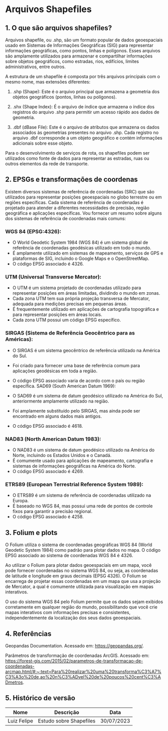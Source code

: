 # Arquivos Shapefiles

## 1. O que são arquivos shapefiles?

Arquivos shapefile, ou .shp, são um formato popular de dados geoespaciais usado em Sistemas de Informações Geográficas (SIG) para representar informações geográficas, como pontos, linhas e polígonos. Esses arquivos são amplamente utilizados para armazenar e compartilhar informações sobre objetos geográficos, como estradas, rios, edifícios, limites administrativos, entre outros.

A estrutura de um shapefile é composta por três arquivos principais com o mesmo nome, mas extensões diferentes:

1. .shp (Shape): Este é o arquivo principal que armazena a geometria dos objetos geográficos (pontos, linhas ou polígonos).

2. .shx (Shape Index): É o arquivo de índice que armazena o índice dos registros do arquivo .shp para permitir um acesso rápido aos dados de geometria.

3. .dbf (dBase File): Este é o arquivo de atributos que armazena os dados associados às geometrias presentes no arquivo .shp. Cada registro no arquivo .dbf corresponde a um objeto geográfico e contém informações adicionais sobre esse objeto.

Para o desenvolvimento de serviços de rota, os shapefiles podem ser utilizados como fonte de dados para representar as estradas, ruas ou outros elementos da rede de transporte. 

## 2. EPSGs e transformações de coordenas

Existem diversos sistemas de referência de coordenadas (SRC) que são utilizados para representar posições geoespaciais no globo terrestre ou em regiões específicas. Cada sistema de referência de coordenadas é projetado para atender a diferentes necessidades de precisão, região geográfica e aplicações específicas. Vou fornecer um resumo sobre alguns dos sistemas de referência de coordenadas mais comuns:

### WGS 84 (EPSG:4326):

* O World Geodetic System 1984 (WGS 84) é um sistema global de referência de coordenadas geodésicas utilizado em todo o mundo.
* É amplamente utilizado em sistemas de mapeamento, serviços de GPS e plataformas de SIG, incluindo o Google Maps e o OpenStreetMap.
* O código EPSG associado é 4326.

### UTM (Universal Transverse Mercator):
* O UTM é um sistema projetado de coordenadas utilizado para representar posições em áreas limitadas, dividindo o mundo em zonas.
* Cada zona UTM tem sua própria projeção transversa de Mercator, adequada para medições precisas em pequenas áreas.
* É frequentemente utilizado em aplicações de cartografia topográfica e para representar posições em áreas locais.
* Cada zona UTM possui um código EPSG específico.

### SIRGAS (Sistema de Referência Geocêntrico para as Américas):

* O SIRGAS é um sistema geocêntrico de referência utilizado na América do Sul.
* Foi criado para fornecer uma base de referência comum para aplicações geodésicas em toda a região.
* O código EPSG associado varia de acordo com o país ou região específica.
SAD69 (South American Datum 1969):

* O SAD69 é um sistema de datum geodésico utilizado na América do Sul, anteriormente amplamente utilizado na região.
* Foi amplamente substituído pelo SIRGAS, mas ainda pode ser encontrado em alguns dados mais antigos.
* O código EPSG associado é 4618.

### NAD83 (North American Datum 1983):

* O NAD83 é um sistema de datum geodésico utilizado na América do Norte, incluindo os Estados Unidos e o Canadá.
* É comumente usado para aplicações de mapeamento, cartografia e sistemas de informações geográficas na América do Norte.
* O código EPSG associado é 4269.

### ETRS89 (European Terrestrial Reference System 1989):

* O ETRS89 é um sistema de referência de coordenadas utilizado na Europa.
* É baseado no WGS 84, mas possui uma rede de pontos de controle fixos para garantir a precisão regional.
* O código EPSG associado é 4258.

## 3. Folium e plots

O Folium utiliza o sistema de coordenadas geográficas WGS 84 (World Geodetic System 1984) como padrão para plotar dados no mapa. O código EPSG associado ao sistema de coordenadas WGS 84 é 4326.

Ao utilizar o Folium para plotar dados geoespaciais em um mapa, você pode fornecer coordenadas no sistema WGS 84, ou seja, as coordenadas de latitude e longitude em graus decimais (EPSG 4326). O Folium se encarrega de projetar essas coordenadas em um mapa que usa a projeção de Mercator, a qual é comumente utilizada para visualização em mapas interativos.

O uso do sistema WGS 84 pelo Folium permite que os dados sejam exibidos corretamente em qualquer região do mundo, possibilitando que você crie mapas interativos com informações precisas e consistentes, independentemente da localização dos seus dados geoespaciais.

## 4. Referências

Geopandas Documentation. Acessado em: https://geopandas.org/. 

Parâmetros de transformação de coordenadas ArcGIS. Acessado em: 
https://forest-gis.com/2015/02/parametros-de-transformacao-de-coordenadas-arcmap.html/#:~:text=Para%20realizar%20uma%20transforma%C3%A7%C3%A3o%20de,ao%20n%C3%ADvel%20de%20poucos%20cent%C3%ADmetros.

## 5. Histórico de versão 
|Nome  | Descrição | Data  |
|---------|---------|---------|
|Luiz Felipe     |   Estudo sobre Shapefiles    | 30/07/2023        |
